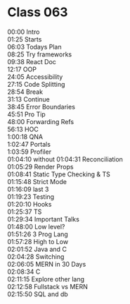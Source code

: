 # Class 063

00:00 Intro  
01:25 Starts  
06:03 Todays Plan  
08:25 Try frameworks  
09:38 React Doc  
12:17 OOP  
24:05 Accessibility  
27:15 Code Splitting  
28:54 Break  
31:13 Continue  
38:45 Error Boundaries  
45:51 Pro Tip  
48:00 Forwarding Refs  
56:13 HOC  
1:00:18 QNA  
1:02:47 Portals  
1:03:59 Profiler  
01:04:10 without
01:04:31 Reconciliation  
01:05:29 Render Props  
01:08:41 Static Type Checking & TS  
01:15:48 Strict Mode  
01:16:09 last 3  
01:19:23 Testing  
01:20:10 Hooks  
01:25:37 TS  
01:29:34 Important Talks  
01:48:00 Low level?  
01:51:26 3 Prog Lang  
01:57:28 High to Low  
02:01:52 Java and C  
02:04:28 Switching  
02:06:05 MERN in 30 Days  
02:08:34 C  
02:11:15 Explore other lang  
02:12:58 Fullstack vs MERN  
02:15:50 SQL and db
